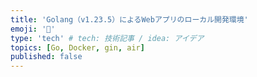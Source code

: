 ```yaml
---
title: 'Golang（v1.23.5）によるWebアプリのローカル開発環境'
emoji: '🐡'
type: 'tech' # tech: 技術記事 / idea: アイデア
topics: [Go, Docker, gin, air]
published: false
---
```

